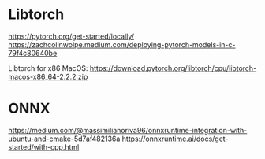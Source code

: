 # Libtorch

https://pytorch.org/get-started/locally/
https://zachcolinwolpe.medium.com/deploying-pytorch-models-in-c-79f4c80640be

Libtorch for x86 MacOS: https://download.pytorch.org/libtorch/cpu/libtorch-macos-x86_64-2.2.2.zip

# ONNX

https://medium.com/@massimilianoriva96/onnxruntime-integration-with-ubuntu-and-cmake-5d7af482136a
https://onnxruntime.ai/docs/get-started/with-cpp.html
